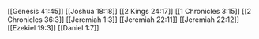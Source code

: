 [[Genesis 41:45]]
[[Joshua 18:18]]
[[2 Kings 24:17]]
[[1 Chronicles 3:15]]
[[2 Chronicles 36:3]]
[[Jeremiah 1:3]]
[[Jeremiah 22:11]]
[[Jeremiah 22:12]]
[[Ezekiel 19:3]]
[[Daniel 1:7]]
